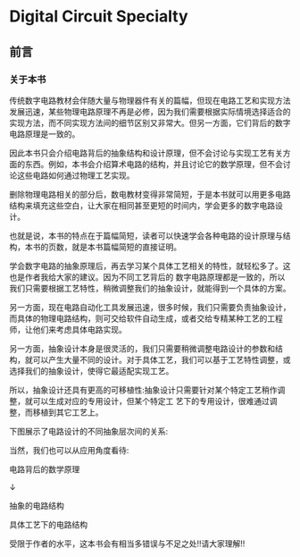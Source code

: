 # Digital Circuit Specialty

## 前言

### 关于本书

传统数字电路教材会伴随大量与物理器件有关的篇幅，但现在电路工艺和实现方法发展迅速，某些物理电路原理不再是必修，因为我们需要根据实际情境选择适合的实现方法，而不同实现方法间的细节区别又非常大。但另一方面，它们背后的数字电路原理是一致的。

因此本书只会介绍电路背后的抽象结构和设计原理，但不会讨论与实现工艺有关方面的东西。例如，本书会介绍算术电路的结构，并且讨论它的数学原理，但不会讨论这些电路如何通过物理工艺实现。

删除物理电路相关的部分后，数电教材变得非常简短，于是本书就可以用更多电路结构来填充这些空白，让大家在相同甚至更短的时间内，学会更多的数字电路设计。

也就是说，本书的特点在于篇幅简短，读者可以快速学会各种电路的设计原理与结构，本书的页数，就是本书篇幅简短的直接证明。

学会数字电路的抽象原理后，再去学习某个具体工艺相关的特性，就轻松多了。这也是作者我给大家的建议。因为不同工艺背后的 数字电路原理都是一致的，所以我们只需要根据工艺特性，稍微调整我们的抽象设计，就能得到一个具体的方案。

另一方面，现在电路自动化工具发展迅速，很多时候，我们只需要负责抽象设计，而具体的物理电路结构，则可交给软件自动生成，或者交给专精某种工艺的工程师，让他们来考虑具体电路实现。

另一方面，抽象设计本身是很灵活的，我们只需要稍微调整电路设计的参数和结构，就可以产生大量不同的设计。对于具体工艺，我们可以基于工艺特性调整，或选择我们的抽象设计，使得它最适配实现工艺。

所以，抽象设计还具有更高的可移植性:抽象设计只需要针对某个特定工艺稍作调整，就可以生成对应的专用设计，但某个特定工 艺下的专用设计，很难通过调整，而移植到其它工艺上。

下图展示了电路设计的不同抽象层次间的关系:

当然，我们也可以从应用角度看待:

电路背后的数学原理

↓

抽象的电路结构

具体工艺下的电路结构

受限于作者的水平，这本书会有相当多错误与不足之处!!请大家理解!!